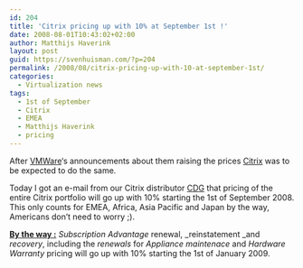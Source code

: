 ```yaml
---
id: 204
title: 'Citrix pricing up with 10% at September 1st !'
date: 2008-08-01T10:43:02+02:00
author: Matthijs Haverink
layout: post
guid: https://svenhuisman.com/?p=204
permalink: /2008/08/citrix-pricing-up-with-10-at-september-1st/
categories:
  - Virtualization news
tags:
  - 1st of September
  - Citrix
  - EMEA
  - Matthijs Haverink
  - pricing
---
```

After <a href="https://www.vmware.com" target="_blank">VMWare</a>&#8216;s announcements about them raising the prices <a href="https://www.citrix.com" target="_blank">Citrix</a> was to be expected to do the same.

Today I got an e-mail from our Citrix distributor <a href="https://www.cdg.nl" target="_blank">CDG</a> that pricing of the entire Citrix portfolio will go up with 10% starting the 1st of September 2008. This only counts for <!--more-->EMEA, Africa, Asia Pacific and Japan by the way, Americans don&#8217;t need to worry ;).

<span style="text-decoration: underline;"><strong>By the way :</strong></span> _Subscription Advantage_ renewal, _reinstatement _and _recovery_, including the _renewals_ for _Appliance_ _maintenace_ and _Hardware_ _Warranty_ pricing will go up with 10% starting the 1st of January 2009.